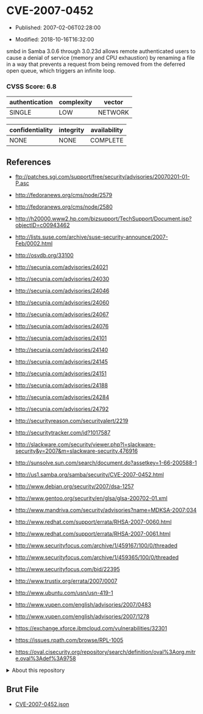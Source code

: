 # CVE-2007-0452

- Published: 2007-02-06T02:28:00

- Modified: 2018-10-16T16:32:00

smbd in Samba 3.0.6 through 3.0.23d allows remote authenticated users to cause a denial of service (memory and CPU exhaustion) by renaming a file in a way that prevents a request from being removed from the deferred open queue, which triggers an infinite loop.

### CVSS Score: **6.8**

| authentication | complexity | vector |
| --- | --- | --- |
| SINGLE | LOW | NETWORK |

| confidentiality | integrity | availability |
| --- | --- | --- |
| NONE | NONE | COMPLETE |

## References

* ftp://patches.sgi.com/support/free/security/advisories/20070201-01-P.asc

* http://fedoranews.org/cms/node/2579

* http://fedoranews.org/cms/node/2580

* http://h20000.www2.hp.com/bizsupport/TechSupport/Document.jsp?objectID=c00943462

* http://lists.suse.com/archive/suse-security-announce/2007-Feb/0002.html

* http://osvdb.org/33100

* http://secunia.com/advisories/24021

* http://secunia.com/advisories/24030

* http://secunia.com/advisories/24046

* http://secunia.com/advisories/24060

* http://secunia.com/advisories/24067

* http://secunia.com/advisories/24076

* http://secunia.com/advisories/24101

* http://secunia.com/advisories/24140

* http://secunia.com/advisories/24145

* http://secunia.com/advisories/24151

* http://secunia.com/advisories/24188

* http://secunia.com/advisories/24284

* http://secunia.com/advisories/24792

* http://securityreason.com/securityalert/2219

* http://securitytracker.com/id?1017587

* http://slackware.com/security/viewer.php?l=slackware-security&y=2007&m=slackware-security.476916

* http://sunsolve.sun.com/search/document.do?assetkey=1-66-200588-1

* http://us1.samba.org/samba/security/CVE-2007-0452.html

* http://www.debian.org/security/2007/dsa-1257

* http://www.gentoo.org/security/en/glsa/glsa-200702-01.xml

* http://www.mandriva.com/security/advisories?name=MDKSA-2007:034

* http://www.redhat.com/support/errata/RHSA-2007-0060.html

* http://www.redhat.com/support/errata/RHSA-2007-0061.html

* http://www.securityfocus.com/archive/1/459167/100/0/threaded

* http://www.securityfocus.com/archive/1/459365/100/0/threaded

* http://www.securityfocus.com/bid/22395

* http://www.trustix.org/errata/2007/0007

* http://www.ubuntu.com/usn/usn-419-1

* http://www.vupen.com/english/advisories/2007/0483

* http://www.vupen.com/english/advisories/2007/1278

* https://exchange.xforce.ibmcloud.com/vulnerabilities/32301

* https://issues.rpath.com/browse/RPL-1005

* https://oval.cisecurity.org/repository/search/definition/oval%3Aorg.mitre.oval%3Adef%3A9758

<details>
<summary>About this repository</summary> 

  This repository is part of the project [Live Hack CVE](https://github.com/Live-Hack-CVE). Main website can be found [www.live-hack.org](https://www.live-hack.org) 
  
  Made by [Sn0wAlice](https://github.com/Sn0wAlice) for the people that care about security and need to have a feed of the latest CVEs. Hope you enjoy it, don't forget to star the repo and follow me on [Twitter](https://twitter.com/Sn0wAlice) and [Github](https://github.com/Sn0wAlice). And that is my [personnal website](https://www.alice-snow.me/)

  - [Home Page](https://github.com/Live-Hack-CVE)
  - [Framework](https://github.com/Live-Hack-CVE/cve-framework)
  - [CVE database](https://github.com/Live-Hack-CVE/full_database)
  - [Changelog](https://github.com/Live-Hack-CVE/Changelog)
</details>

## Brut File

* [CVE-2007-0452.json](https://raw.githubusercontent.com/Live-Hack-CVE/full_database/main/cves/2007/CVE-2007-0452.json)

